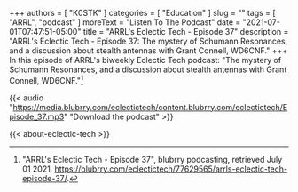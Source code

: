+++
authors = [ "K0STK" ]
categories = [ "Education" ]
slug = ""
tags = [ "ARRL", "podcast" ]
moreText = "Listen To The Podcast"
date = "2021-07-01T07:47:51-05:00"
title = "ARRL's Eclectic Tech - Episode 37"
description = "ARRL's Eclectic Tech - Episode 37: The mystery of Schumann Resonances, and a discussion about stealth antennas with Grant Connell, WD6CNF."
+++
In this episode of ARRL's biweekly Eclectic Tech podcast: "The mystery of Schumann Resonances, and a discussion about stealth antennas with Grant Connell, WD6CNF."[^1]

[^1]: "ARRL's Eclectic Tech - Episode 37", blubrry podcasting, retrieved July 01 2021, https://blubrry.com/eclectictech/77629565/arrls-eclectic-tech-episode-37/.

<!--more-->

{{< audio "https://media.blubrry.com/eclectictech/content.blubrry.com/eclectictech/Episode_37.mp3" "Download the podcast" >}}

{{< about-eclectic-tech >}}

